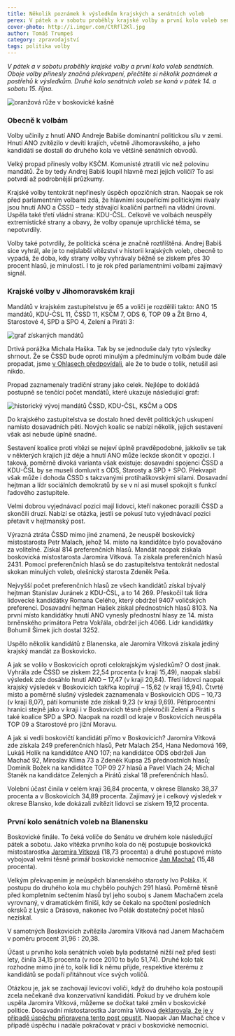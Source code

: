 ```yaml
---
title: Několik poznámek k výsledkům krajských a senátních voleb
perex: V pátek a v sobotu proběhly krajské volby a první kolo voleb senátních. Oboje volby přinesly značná překvapení, přečtěte si několik poznámek a postřehů k výsledkům.
cover-photo: http://i.imgur.com/CtRfl2Kl.jpg
author: Tomáš Trumpeš
category: zpravodajství
tags: politika volby
---
```


*V pátek a v sobotu proběhly krajské volby a první kolo voleb senátních. Oboje volby přinesly značná překvapení, přečtěte si několik poznámek a postřehů k výsledkům. Druhé kolo senátních voleb se koná v pátek 14. a sobotu 15. října.*

<img src="http://i.imgur.com/CtRfl2K.jpg" alt="oranžová růže v boskovické kašně" class="img-responsive img-popup" data-author="Tomáš Znamenáček">

### Obecně k volbám

Volby učinily z hnutí ANO Andreje Babiše dominantní politickou sílu v zemi. Hnutí ANO zvítězilo v devíti krajích, včetně Jihomoravského, a jeho kandidáti se dostali do druhého kola ve většině senátních obvodů.

Velký propad přinesly volby KSČM. Komunisté ztratili víc než polovinu mandátů. Že by tedy Andrej Babiš loupil hlavně mezi jejich voliči? To asi potvrdí až podrobnější průzkumy.

Krajské volby tentokrát nepřinesly úspěch opozičních stran. Naopak se rok před parlamentním volbami zdá, že hlavními soupeřícími politickými rivaly jsou hnutí ANO a ČSSD – tedy stávající koaliční partneři na vládní úrovni. Uspěla také třetí vládní strana: KDU-ČSL. Celkově ve volbách neuspěly extremistické strany a obavy, že volby opanuje uprchlické téma, se nepotvrdily.

Volby také potvrdily, že politická scéna je značně roztříštěná. Andrej Babiš sice vyhrál, ale je to nejslabší vítězství v historii krajských voleb, obecně to vypadá, že doba, kdy strany volby vyhrávaly běžně se ziskem přes 30 procent hlasů, je minulostí. I to je rok před parlamentními volbami zajímavý signál.

### Krajské volby v Jihomoravském kraji

Mandátů v krajském zastupitelstvu je 65 a voliči je rozdělili takto: ANO 15 mandátů, KDU-ČSL 11, ČSSD 11, KSČM 7, ODS 6, TOP 09 a Žít Brno 4, Starostové 4, SPD a SPO 4,
Zelení a Piráti 3:

<img src="http://i.imgur.com/gxS6UcF.png" alt="graf získaných mandátů" class="img-responsive img-popup img-framed" data-author="Tomáš Znamenáček">

Drtivá porážka Michala Haška. Tak by se jednoduše daly tyto výsledky shrnout. Že se ČSSD bude oproti minulým a předminulým volbám bude dále propadat, jsme [v Ohlasech předpovídali](http://ohlasy.info/clanky/2016/08/hasek-milovany.html), ale že to bude o tolik, netušil asi nikdo.

Propad zaznamenaly tradiční strany jako celek. Nejlépe to dokládá postupně se tenčící počet mandátů, které ukazuje následující graf:

<img src="http://i.imgur.com/ggn54f8.png" alt="historický vývoj mandátů ČSSD, KDU-ČSL, KSČM a ODS" class="img-responsive img-popup img-framed" data-author="Tomáš Znamenáček">

Do krajského zastupitelstva se dostalo hned devět politických uskupení namísto dosavadních pěti. Nových koalic se nabízí několik, jejich sestavení však asi nebude úplně snadné.

Sestavení koalice proti vítězi se nejeví úplně pravděpodobné, jakkoliv se tak v některých krajích již děje a hnutí ANO může leckde skončit v opozici. I taková, poměrně divoká varianta však existuje: dosavadní spojenci ČSSD a KDU-ČSL by se museli domluvit s ODS, Starosty a SPD + SPO. Překvapit však může i dohoda ČSSD s takzvanými  protihaškovskými silami. Dosavadní hejtman a lídr sociálních demokratů by se v ní asi musel spokojit s funkcí řadového zastupitele.

Velmi dobrou vyjednávací pozici mají lidovci, kteří nakonec porazili ČSSD a skončili druzí. Nabízí se otázka, jestli se pokusí tuto vyjednávací pozici přetavit v hejtmanský post.

Výrazná ztráta ČSSD mimo jiné znamená, že neuspěl boskovický místostarosta Petr Malach, jehož 14. místo na kandidátce bylo považováno za volitelné. Získal 814 preferenčních hlasů.
Mandát naopak získala boskovická místostarosta Jaromíra Vítková. Ta získala preferenčních hlasů 2431. Pomocí preferenčních hlasů se do zastupitelstva tentokrát nedostal skokan minulých voleb, olešnický starosta Zdeněk Peša.

Nejvyšší počet preferenčních hlasů ze všech kandidátů získal bývalý hejtman Stanislav Juránek z KDU-ČSL, a to 14 269. Přeskočil tak lídra lidovecké kandidátky Romana Celého, který obdržel 9407 voličských preferencí. Dosavadní hejtman Hašek získal přednostních hlasů 8103. Na první místo kandidátky hnutí ANO vynesly přednostní hlasy ze 14. místa brněnského primátora Petra Vokřála, obdržel jich 4066. Lídr kandidátky Bohumil Šimek jich dostal 3252.

Uspělo několik kandidátů z Blanenska, ale Jaromíra Vítková získala jediný krajský mandát za Boskovicko. 

A jak se volilo v Boskovicích oproti celokrajským výsledkům? O dost jinak. Vyhrála zde ČSSD se ziskem 22,54 procenta (v kraji 15,49), naopak slabší výsledek zde dosáhlo hnutí ANO – 17,47 (v kraji 20,84). Třetí lidovci naopak krajský výsledek v Boskovicích takřka kopírují – 15,62 (v kraji 15,94). Čtvrté místo a poměrně slušný výsledek zaznamenala v Boskovicích ODS – 10,73 (v kraji 8,07), pátí komunisté zde získali 9,23 (v kraji 9,69). Pětiprocentní hranici stejně jako v kraji i v Boskovicích těsně překročili Zelení a Piráti s také koalice SPD a SPO. Naopak na rozdíl od kraje v Boskovicích neuspěla TOP 09 a Starostové pro jižní Moravu.

A jak si vedli boskovičtí kandidáti přímo v Boskovicích? Jaromíra Vítková zde získala 249 preferenčních hlasů, Petr Malach 254, Hana Nedomová 169, Lukáš Holík na kandidátce ANO 107; na kandidátce ODS obdrželi Jan Machač 92, Miroslav Klíma 73 a Zdeněk Kupsa 25 přednostních hlasů; Dominik Božek na kandidátce TOP 09 27 hlasů a Pavel Vlach 24; Michal Staněk na kandidátce Zelených a Pirátů získal 18 preferenčních hlasů.

Volební účast činila v celém kraji 36,84 procenta, v okrese Blansko 38,37 procenta a v Boskovicích 34,89 procenta. 
Zajímavý je i celkový výsledek v okrese Blansko, kde dokázali zvítězit lidovci se ziskem 19,12 procenta.

### První kolo senátních voleb na Blanensku

Boskovické finále. To čeká voliče do Senátu ve druhém kole následující pátek a sobotu. Jako vítězka prvního kola do něj postupuje boskovická místostarostka [Jaromíra Vítková](http://ohlasy.info/special/volby2016/dotaznik-vitkova.html) (18,73 procenta) a druhé postupové místo vybojoval velmi těsně primář boskovické nemocnice [Jan Machač](http://ohlasy.info/special/volby2016/dotaznik-machac.html) (15,48 procenta).

Velkým překvapením je neúspěch blanenského starosty Ivo Poláka. K postupu do druhého kola mu chybělo pouhých 291 hlasů. Poměrně těsně před kompletním sečtením hlasů byl jeho souboj s Janem Machačem zcela vyrovnaný, v dramatickém finiši, kdy se čekalo na spočtení posledních okrsků z Lysic a Drásova, nakonec Ivo Polák dostatečný počet hlasů nezískal.

V samotných Boskovicích zvítězila Jaromíra Vítková nad Janem Machačem v poměru procent 31,96 : 20,38.

Účast u prvního kola senátních voleb byla podstatně nižší než před šesti lety, činila 34,15 procenta (v roce 2010 to bylo 51,74). Druhé kolo tak rozhodne mimo jiné to, kolik lidí k němu přijde, respektive kterému z kandidátů se podaří přitáhnout více svých voličů.

Otázkou je, jak se zachovají levicoví voliči, když do druhého kola postoupili zcela nečekaně dva konzervativní kandidáti.
Pokud by ve druhém kole uspěla Jaromíra Vítková, můžeme se dočkat také změn v boskovické politice. Dosavadní místostarostka Jaromíra Vítková [deklarovala, že je v případě úspěchu připravena tento post opustit](http://ohlasy.info/special/volby2016/dotaznik-vitkova.html). Naopak Jan Machač chce v případě úspěchu i nadále pokračovat v práci v boskovické nemocnici.
